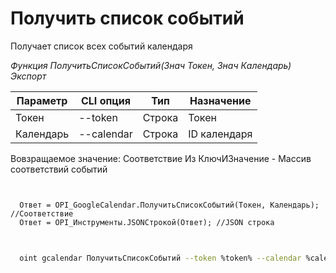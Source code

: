 ﻿---
sidebar_position: 2
---

# Получить список событий
 Получает список всех событий календаря


*Функция ПолучитьСписокСобытий(Знач Токен, Знач Календарь) Экспорт*

  | Параметр | CLI опция | Тип | Назначение |
  |-|-|-|-|
  | Токен | --token | Строка | Токен |
  | Календарь | --calendar | Строка | ID календаря |

  
  Вовзращаемое значение:   Соответствие Из КлючИЗначение - Массив соответствий событий

```bsl title="Пример кода"
	

  Ответ = OPI_GoogleCalendar.ПолучитьСписокСобытий(Токен, Календарь); //Соответствие
  Ответ = OPI_Инструменты.JSONСтрокой(Ответ); //JSON строка
	
```

```sh title="Пример команд CLI"
    
  oint gcalendar ПолучитьСписокСобытий --token %token% --calendar %calendar%

```


```json title="Результат"



```
